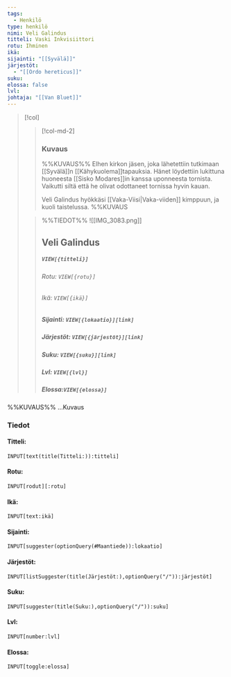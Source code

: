 ```yaml
---
tags:
  - Henkilö
type: henkilö
nimi: Veli Galindus
titteli: Vaski Inkvisiittori
rotu: Ihminen
ikä: 
sijainti: "[[Syvälä]]"
järjestöt:
  - "[[Ordo hereticus]]"
suku: 
elossa: false
lvl: 
johtaja: "[[Van Bluet]]"
---
```


>[!col]
>>[!col-md-2]
>>### Kuvaus
>>%%KUVAUS%%
>>Elhen kirkon jäsen, joka lähetettiin tutkimaan [[Syvälä]]n [[Kähykuolema]]tapauksia. Hänet löydettiin lukittuna huoneesta [[Sisko Modares]]in kanssa uponneesta tornista. Vaikutti siltä että he olivat odottaneet tornissa hyvin kauan.
>>
>>Veli Galindus hyökkäsi [[Vaka-Viisi|Vaka-viiden]] kimppuun, ja kuoli taistelussa.
>>%%KUVAUS
>
>>%%TIEDOT%%
>>![[IMG_3083.png]]
>> ## Veli Galindus
>>##### *`VIEW[{titteli}]`*
>>###### Rotu: `VIEW[{rotu}]`
>>###### Ikä: `VIEW[{ikä}]`
>>##### Sijainti: `VIEW[{lokaatio}][link]`
>>##### Järjestöt: `VIEW[{järjestöt}][link]`
>>##### Suku: `VIEW[{suku}][link]`
>>##### Lvl: `VIEW[{lvl}]`
>>##### Elossa:`VIEW[{elossa}]`

%%KUVAUS%%
...Kuvaus


### Tiedot
#### Titteli: 
`INPUT[text(title(Titteli:)):titteli]`
#### Rotu:
`INPUT[rodut][:rotu]`
#### Ikä:
`INPUT[text:ikä]`
#### Sijainti:
`INPUT[suggester(optionQuery(#Maantiede)):lokaatio]`
#### Järjestöt:
```meta-bind
INPUT[listSuggester(title(Järjestöt:),optionQuery("/")):järjestöt]
```
#### Suku:
`INPUT[suggester(title(Suku:),optionQuery("/")):suku]`
#### Lvl:
`INPUT[number:lvl]`
#### Elossa:
`INPUT[toggle:elossa]`








